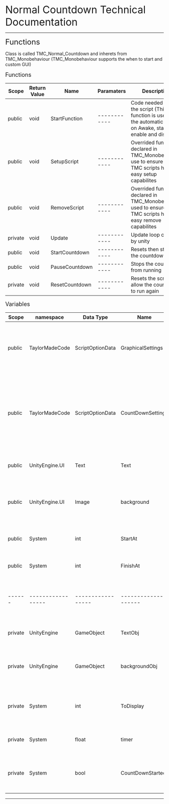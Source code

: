 <font size = "6"> Normal Countdown Technical Documentation </font>

---

<font size = "5"> Functions </font>

Class is called TMC_Normal_Countdown and inherets from TMC_Monobehaviour 
(TMC_Monobehaviour supports the when to start and custom GUI)

<font size = "4"> Functions </font>

| Scope | Return Value | Name | Paramaters | Description |
| - | - | - | - | - |
| public | void | StartFunction | ------------ | Code needed to start the script (This function is used for the automatic start on Awake, start, enable and disable) |
| public | void | SetupScript | ------------ | Overrided function declared in TMC_Monobehaviour use to ensure all TMC scripts have easy setup capabilites |
| public | void | RemoveScript | ------------ | Overrided function declared in TMC_Monobehaviour used to ensure all TMC scripts have easy remove capabilites |
| private | void | Update | ------------ | Update loop called by unity |
| public | void | StartCountdown | ------------ | Resets then starts the countdown |
| public | void | PauseCountdown | ------------ | Stops the countdown from running |
| private | void | ResetCountdown | ------------ | Resets the script to allow the countdown to run again |



<font size = "4"> Variables </font>

| Scope | namespace | Data Type | Name | Description |
| - | - | - | - | - |
| public | TaylorMadeCode | ScriptOptionData | GraphicalSettings | Used in the creation of the custom GUI to control data around all visual elements |
| public | TaylorMadeCode | ScriptOptionData | CountDownSettings | Used in the creation of the custom GUI to control data about the count down (What number to start at, what to end at ect.) |
| public | UnityEngine.UI | Text | Text | The text component that is used on screen |
| public | UnityEngine.UI | Image | background | The image component that is the background image for the countdown |
| public | System | int | StartAt | The number that the countdown starts at |
| public | System | int | FinishAt | The number that the countdown Finishes at |
| ------ | ----------------- | ----------------- | -------------------- | ------------------------------------------- |
| private | UnityEngine | GameObject | TextObj | The gameObject that Text is attached to |
| private | UnityEngine | GameObject | backgroundObj | The gameObject that the background is attached to |
| private | System | int | ToDisplay | The number that is currently being shown as text |
| private | System | float | timer | Timer that keeps track how long is passed |
| private | System | bool | CountDownStarted | This bool is used to check if the countdown should be occouring |



--- 